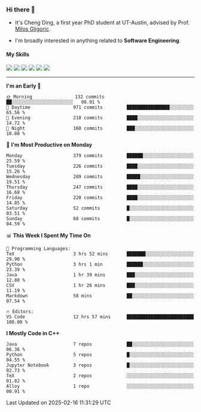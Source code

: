 ### Hi there 👋

* It's Cheng Ding, a first year PhD student at UT-Austin, advised by Prof. [Milos Gligoric](https://users.ece.utexas.edu/~gligoric/).

* I'm broadly interested in anything related to **Software Engineering**.

#### My Skills

![](https://img.shields.io/badge/C++-65318e?logo=cplusplus&logoColor=fff)
![](https://img.shields.io/badge/Python-3e74a2?logo=python&logoColor=fff)
![](https://img.shields.io/badge/C-5654a2?logo=c&logoColor=fff)
![](https://img.shields.io/badge/Go-00aaff?logo=go&logoColor=fff)
![](https://img.shields.io/badge/Docker-0088ff?logo=docker&logoColor=fff)
![](https://img.shields.io/badge/Apache-D22128?logo=apache&logoColor=fff)

---
<!--START_SECTION:waka-->
**I'm an Early 🐤** 

```text
🌞 Morning                132 commits         ██░░░░░░░░░░░░░░░░░░░░░░░   08.91 % 
🌆 Daytime                971 commits         ████████████████░░░░░░░░░   65.56 % 
🌃 Evening                218 commits         ████░░░░░░░░░░░░░░░░░░░░░   14.72 % 
🌙 Night                  160 commits         ███░░░░░░░░░░░░░░░░░░░░░░   10.80 % 
```
📅 **I'm Most Productive on Monday** 

```text
Monday                   379 commits         ██████░░░░░░░░░░░░░░░░░░░   25.59 % 
Tuesday                  226 commits         ████░░░░░░░░░░░░░░░░░░░░░   15.26 % 
Wednesday                289 commits         █████░░░░░░░░░░░░░░░░░░░░   19.51 % 
Thursday                 247 commits         ████░░░░░░░░░░░░░░░░░░░░░   16.68 % 
Friday                   220 commits         ████░░░░░░░░░░░░░░░░░░░░░   14.85 % 
Saturday                 52 commits          █░░░░░░░░░░░░░░░░░░░░░░░░   03.51 % 
Sunday                   68 commits          █░░░░░░░░░░░░░░░░░░░░░░░░   04.59 % 
```


📊 **This Week I Spent My Time On** 

```text
💬 Programming Languages: 
TeX                      3 hrs 52 mins       ███████░░░░░░░░░░░░░░░░░░   29.90 % 
Python                   3 hrs 1 min         ██████░░░░░░░░░░░░░░░░░░░   23.39 % 
Java                     1 hr 39 mins        ███░░░░░░░░░░░░░░░░░░░░░░   12.80 % 
CSV                      1 hr 26 mins        ███░░░░░░░░░░░░░░░░░░░░░░   11.19 % 
Markdown                 58 mins             ██░░░░░░░░░░░░░░░░░░░░░░░   07.54 % 

🔥 Editors: 
VS Code                  12 hrs 57 mins      █████████████████████████   100.00 % 
```

**I Mostly Code in C++** 

```text
Java                     7 repos             ██░░░░░░░░░░░░░░░░░░░░░░░   06.36 % 
Python                   5 repos             █░░░░░░░░░░░░░░░░░░░░░░░░   04.55 % 
Jupyter Notebook         3 repos             █░░░░░░░░░░░░░░░░░░░░░░░░   02.73 % 
TeX                      2 repos             ░░░░░░░░░░░░░░░░░░░░░░░░░   01.82 % 
Alloy                    1 repo              ░░░░░░░░░░░░░░░░░░░░░░░░░   00.91 % 
```




 Last Updated on 2025-02-16 11:31:29 UTC
<!--END_SECTION:waka-->
